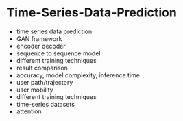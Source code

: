# Time-Series-Data-Prediction                 
- time series data prediction                
- GAN framework                  
- encoder decoder           
- sequence to sequence model       
- different training techniques  
- result comparison  
- accuracy, model complexity, inference time   
- user path/trajectory  
- user mobility   
- different training techniques 
- time-series datasets 
- attention 
  

